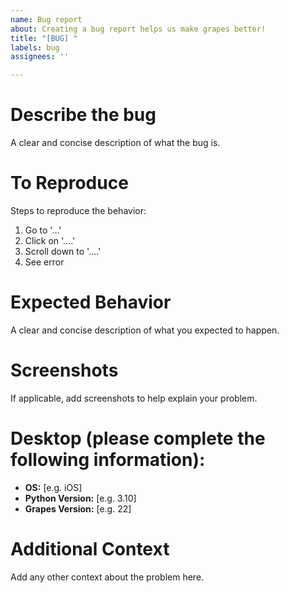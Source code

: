 ```yaml
---
name: Bug report
about: Creating a bug report helps us make grapes better!
title: "[BUG] "
labels: bug
assignees: ''

---
```


# Describe the bug
A clear and concise description of what the bug is.

# To Reproduce
Steps to reproduce the behavior:
1. Go to '...'
2. Click on '....'
3. Scroll down to '....'
4. See error

# Expected Behavior
A clear and concise description of what you expected to happen.

# Screenshots
If applicable, add screenshots to help explain your problem.

# Desktop (please complete the following information):
 - **OS:** [e.g. iOS]
 - **Python Version:** [e.g. 3.10]
 - **Grapes Version:** [e.g. 22]

# Additional Context
Add any other context about the problem here.
